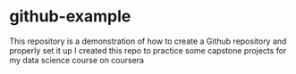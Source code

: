 # github-example
This repository is a demonstration of how to create a Github repository and properly set it up
I created this repo to practice some capstone projects for my data science course on coursera
